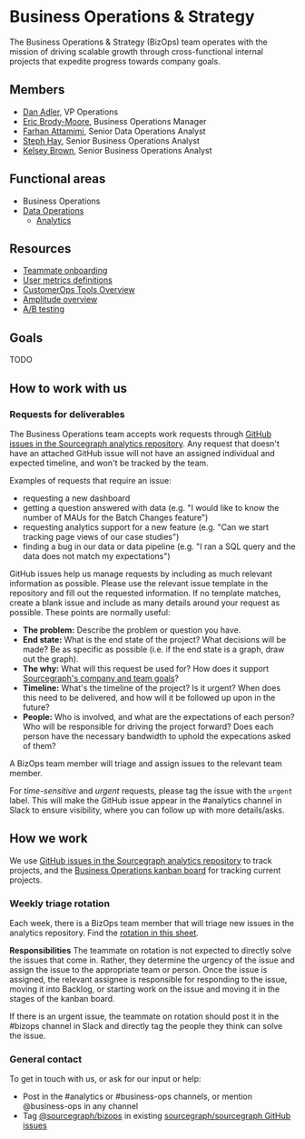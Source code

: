 # Business Operations & Strategy

The Business Operations & Strategy (BizOps) team operates with the mission of driving scalable growth through cross-functional internal projects that expedite progress towards company goals.

## Members

- [Dan Adler](../company/team/index.md#dan-adler-he-him), VP Operations
- [Eric Brody-Moore](../company/team/index.md#eric-brody-moore), Business Operations Manager
- [Farhan Attamimi](../company/team/index.md#farhan-attamimi), Senior Data Operations Analyst
- [Steph Hay](../company/team/index.md#steph-hay-she-her), Senior Business Operations Analyst
- [Kelsey Brown](../company/team/index.md#kelsey-brown-she-her), Senior Business Operations Analyst

## Functional areas

- Business Operations
- [Data Operations](data_operations.md)
  - [Analytics](analytics.md)

## Resources

- [Teammate onboarding](onboarding.md)
- [User metrics definitions](user_definitions.md)
- [CustomerOps Tools Overview](customer_ops_tools.md)
- [Amplitude overview](amplitude.md)
- [A/B testing](ab-testing.md)

## Goals

TODO

## How to work with us

### Requests for deliverables

The Business Operations team accepts work requests through [GitHub issues in the Sourcegraph analytics repository](https://github.com/sourcegraph/analytics/issues). Any request that doesn't have an attached GitHub issue will not have an assigned individual and expected timeline, and won't be tracked by the team.

Examples of requests that require an issue:

- requesting a new dashboard
- getting a question answered with data (e.g. "I would like to know the number of MAUs for the Batch Changes feature")
- requesting analytics support for a new feature (e.g. "Can we start tracking page views of our case studies")
- finding a bug in our data or data pipeline (e.g. "I ran a SQL query and the data does not match my expectations")

GitHub issues help us manage requests by including as much relevant information as possible. Please use the relevant issue template in the repository and fill out the requested information. If no template matches, create a blank issue and include as many details around your request as possible. These points are normally useful:

- **The problem:** Describe the problem or question you have.
- **End state:** What is the end state of the project? What decisions will be made? Be as specific as possible (i.e. if the end state is a graph, draw out the graph).
- **The why:** What will this request be used for? How does it support [Sourcegraph's company and team goals](../company/goals/index.md)?
- **Timeline:** What's the timeline of the project? Is it urgent? When does this need to be delivered, and how will it be followed up upon in the future?
- **People:** Who is involved, and what are the expectations of each person? Who will be responsible for driving the project forward? Does each person have the necessary bandwidth to uphold the expecations asked of them?

A BizOps team member will triage and assign issues to the relevant team member.

For _time-sensitive_ and _urgent_ requests, please tag the issue with the `urgent` label. This will make the GitHub issue appear in the #analytics channel in Slack to ensure visibility, where you can follow up with more details/asks.

## How we work

We use [GitHub issues in the Sourcegraph analytics repository](https://github.com/sourcegraph/analytics/issues) to track projects, and the [Business Operations kanban board](https://github.com/orgs/sourcegraph/projects/63) for tracking current projects.

### Weekly triage rotation

Each week, there is a BizOps team member that will triage new issues in the analytics repository. Find the [rotation in this sheet](https://docs.google.com/spreadsheets/d/12f9mG7uYf_-yFey1laWJQGvp79UnI0CVxA4CsAHIvgM/edit#gid=0).

**Responsibilities**
The teammate on rotation is not expected to directly solve the issues that come in. Rather, they determine the urgency of the issue and assign the issue to the appropriate team or person. Once the issue is assigned, the relevant assignee is responsible for responding to the issue, moving it into Backlog, or starting work on the issue and moving it in the stages of the kanban board.

If there is an urgent issue, the teammate on rotation should post it in the #bizops channel in Slack and directly tag the people they think can solve the issue.

### General contact

To get in touch with us, or ask for our input or help:

- Post in the #analytics or #business-ops channels, or mention @business-ops in any channel
- Tag [@sourcegraph/bizops](https://github.com/orgs/sourcegraph/teams/bizops) in existing [sourcegraph/sourcegraph GitHub issues](https://github.com/sourcegraph/sourcegraph/issues)
